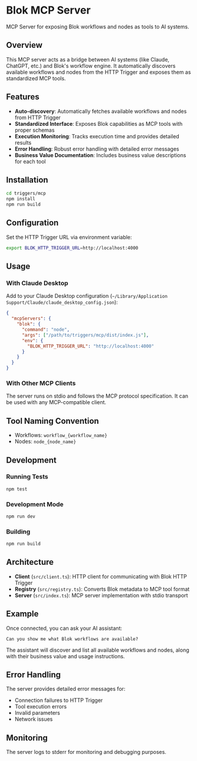# Blok MCP Server

MCP Server for exposing Blok workflows and nodes as tools to AI systems.

## Overview

This MCP server acts as a bridge between AI systems (like Claude, ChatGPT, etc.) and Blok's workflow engine. It automatically discovers available workflows and nodes from the HTTP Trigger and exposes them as standardized MCP tools.

## Features

- **Auto-discovery**: Automatically fetches available workflows and nodes from HTTP Trigger
- **Standardized Interface**: Exposes Blok capabilities as MCP tools with proper schemas
- **Execution Monitoring**: Tracks execution time and provides detailed results
- **Error Handling**: Robust error handling with detailed error messages
- **Business Value Documentation**: Includes business value descriptions for each tool

## Installation

```bash
cd triggers/mcp
npm install
npm run build
```

## Configuration

Set the HTTP Trigger URL via environment variable:

```bash
export BLOK_HTTP_TRIGGER_URL=http://localhost:4000
```

## Usage

### With Claude Desktop

Add to your Claude Desktop configuration (`~/Library/Application Support/Claude/claude_desktop_config.json`):

```json
{
  "mcpServers": {
    "blok": {
      "command": "node",
      "args": ["/path/to/triggers/mcp/dist/index.js"],
      "env": {
        "BLOK_HTTP_TRIGGER_URL": "http://localhost:4000"
      }
    }
  }
}
```

### With Other MCP Clients

The server runs on stdio and follows the MCP protocol specification. It can be used with any MCP-compatible client.

## Tool Naming Convention

- Workflows: `workflow_{workflow_name}`
- Nodes: `node_{node_name}`

## Development

### Running Tests

```bash
npm test
```

### Development Mode

```bash
npm run dev
```

### Building

```bash
npm run build
```

## Architecture

- **Client** (`src/client.ts`): HTTP client for communicating with Blok HTTP Trigger
- **Registry** (`src/registry.ts`): Converts Blok metadata to MCP tool format
- **Server** (`src/index.ts`): MCP server implementation with stdio transport

## Example

Once connected, you can ask your AI assistant:

```
Can you show me what Blok workflows are available?
```

The assistant will discover and list all available workflows and nodes, along with their business value and usage instructions.

## Error Handling

The server provides detailed error messages for:
- Connection failures to HTTP Trigger
- Tool execution errors
- Invalid parameters
- Network issues

## Monitoring

The server logs to stderr for monitoring and debugging purposes.
